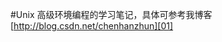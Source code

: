 #Unix 高级环境编程的学习笔记，具体可参考我博客[http://blog.csdn.net/chenhanzhun][01]


[01]:http://blog.csdn.net/chenhanzhun

